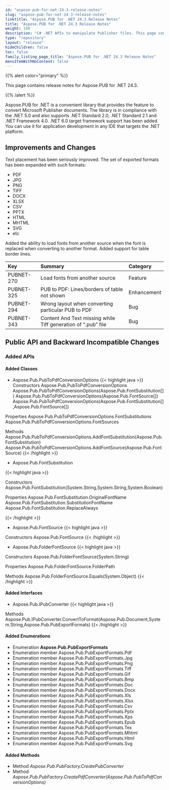 ```yaml
---
id: "aspose-pub-for-net-24-3-release-notes"
slug: "aspose-pub-for-net-24-3-release-notes"
linktitle: "Aspose.PUB for .NET 24.3 Release Notes"
title: "Aspose.PUB for .NET 24.3 Release Notes"
weight: 100
description: "C# .NET APIs to manipulate Publisher files. This page contains new features Aspose.PUB for .NET, enhancement, and bug fixes in 2023, version 24.3."
type: "repository"
layout: "release"
hideChildren: false
toc: false
family_listing_page_title: "Aspose.PUB for .NET 24.3 Release Notes"
menuItemWithNoContent: false
---
```


{{% alert color="primary" %}}

This page contains release notes for Aspose.PUB for .NET 24.3.

{{% /alert %}}

Aspose.PUB for .NET is a сonvenient library that provides the feature to convert Microsoft Publisher documents. The library is in compliance with the .NET 5.0 and also supports .NET Standard 2.0, .NET Standard 2.1 and .NET Framework 4.0. .NET 6.0 target framework support has been added. You can use it for application development in any IDE that targets the .NET platform.

## **Improvements and Changes**

Text placement has been seriously improved. The set of exported formats has been expanded with such formats: 
- PDF
- JPG
- PNG
- TIFF
- DOCX
- XLSX
- CSV
- PPTX
- HTML
- MHTML
- SVG
- etc

Added the ability to load fonts from another source when the font is replaced when converting to another format. Added support for table border lines.

|**Key**|**Summary**|**Category**|
| :- | :- | :- |
PUBNET-270|	Load fonts from another source|	Feature
PUBNET-325|	PUB to PDF: Lines/borders of table not shown| Enhancement
PUBNET-294|	Wrong layout when converting particular PUB to PDF|	Bug
PUBNET-343|	Content And Text missing while Tiff generation of “.pub” file| Bug

## **Public API and Backward Incompatible Changes**
### **Added APIs**
#### **Added Classes**
- Aspose.Pub.PubToPdfConversionOptions
{{< highlight java >}}
 Constructors
Aspose.Pub.PubToPdfConversionOptions
Aspose.Pub.PubToPdfConversionOptions(Aspose.Pub.FontSubstitution[])
Aspose.Pub.PubToPdfConversionOptions(Aspose.Pub.FontSource[])
Aspose.Pub.PubToPdfConversionOptions(Aspose.Pub.FontSubstitution[],Aspose.Pub.FontSource[])

 Properties
Aspose.Pub.PubToPdfConversionOptions.FontSubstitutions
Aspose.Pub.PubToPdfConversionOptions.FontSources

 Methods
Aspose.Pub.PubToPdfConversionOptions.AddFontSubstitution(Aspose.Pub.FontSubstitution)
Aspose.Pub.PubToPdfConversionOptions.AddFontSource(Aspose.Pub.FontSource)
{{< /highlight >}}

- Aspose.Pub.FontSubstitution

{{< highlight java >}}

 Constructors
Aspose.Pub.FontSubstitution(System.String,System.String,System.Boolean)

 Properties
Aspose.Pub.FontSubstitution.OriginalFontName
Aspose.Pub.FontSubstitution.SubstitutionFontName
Aspose.Pub.FontSubstitution.ReplaceAlways

{{< /highlight >}}

- Aspose.Pub.FontSource
{{< highlight java >}}

 Constructors
Aspose.Pub.FontSource
{{< /highlight >}}

- Aspose.Pub.FolderFontSource
{{< highlight java >}}

 Constructors
Aspose.Pub.FolderFontSource(System.String)

 Properties
Aspose.Pub.FolderFontSource.FolderPath

 Methods
Aspose.Pub.FolderFontSource.Equals(System.Object)
{{< /highlight >}}

#### **Added Interfaces**
- Aspose.Pub.IPubConverter
{{< highlight java >}}

 Methods
Aspose.Pub.IPubConverter.ConvertToFormat(Aspose.Pub.Document,System.String,Aspose.Pub.PubExportFormats)
{{< /highlight >}}

#### **Added Enumerations**
* Enumeration **Aspose.Pub.PubExportFormats**
* Enumeration member Aspose.Pub.PubExportFormats.Pdf
* Enumeration member Aspose.Pub.PubExportFormats.Jpg
* Enumeration member Aspose.Pub.PubExportFormats.Png
* Enumeration member Aspose.Pub.PubExportFormats.Tiff
* Enumeration member Aspose.Pub.PubExportFormats.Gif
* Enumeration member Aspose.Pub.PubExportFormats.Bmp
* Enumeration member Aspose.Pub.PubExportFormats.Doc
* Enumeration member Aspose.Pub.PubExportFormats.Docx
* Enumeration member Aspose.Pub.PubExportFormats.Xls
* Enumeration member Aspose.Pub.PubExportFormats.Xlsx
* Enumeration member Aspose.Pub.PubExportFormats.Csv
* Enumeration member Aspose.Pub.PubExportFormats.Pptx
* Enumeration member Aspose.Pub.PubExportFormats.Xps
* Enumeration member Aspose.Pub.PubExportFormats.Epub
* Enumeration member Aspose.Pub.PubExportFormats.Tex
* Enumeration member Aspose.Pub.PubExportFormats.Mhtml
* Enumeration member Aspose.Pub.PubExportFormats.Html
* Enumeration member Aspose.Pub.PubExportFormats.Svg

#### **Added Methods**
* Method *Aspose.Pub.PubFactory.CreatePubConverter*
* Method *Aspose.Pub.PubFactory.CreatePdfConverter(Aspose.Pub.PubToPdfConversionOptions)*
